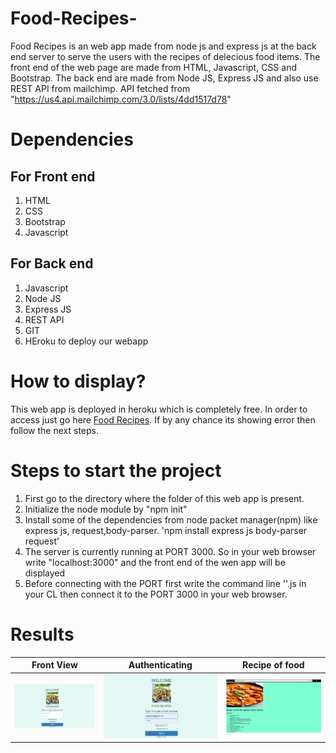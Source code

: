 # Food-Recipes-
Food Recipes is an web app made from node js and express js at the back end server to serve the users with the recipes of delecious food items. The front end of the web page are made from HTML, Javascript, CSS and Bootstrap. The back end are made from Node JS, Express JS and also use REST API from mailchimp. API fetched from "https://us4.api.mailchimp.com/3.0/lists/4dd1517d78"

# Dependencies 
## For Front end
1. HTML
2. CSS
3. Bootstrap
4. Javascript

## For Back end
1. Javascript
2. Node JS
3. Express JS
4. REST API
5. GIT
6. HEroku to deploy our webapp

# How to display?
This web app is deployed in heroku which is completely free. In  order to access just go here <a href = "https://blooming-scrubland-03419.herokuapp.com/">Food Recipes</a>. If by any chance its showing error then follow the next steps.

# Steps to start the project
1. First go to the directory where the folder of this web app is present.
2. Initialize the node module by "npm init"
3. Install some of the dependencies from node packet manager(npm) like express js, request,body-parser.
          'npm install express js body-parser request' 
4. The server is currently running at PORT 3000. So in your web browser write "localhost:3000" and the front end of the wen app will be displayed
5. Before connecting with the PORT first write the command line '<filename>'.js in your CL then connect it to the PORT 3000 in your web browser.
# Results 
| Front View  |  Authenticating  | Recipe of food |
| ------------- | ------------- | ------------- |
 | ![Alt text](login.png?raw=true "Front end" )  | ![Alt text](authen.png?raw=true "Front end" )  |  ![Alt text](recipe.png?raw=true " Recipes" )
